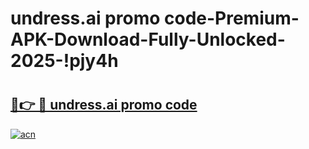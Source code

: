 # undress.ai promo code-Premium-APK-Download-Fully-Unlocked-2025-!pjy4h

# <h2><a href="https://rk8zkz.esa.edu.pl?src=undress.ai_promo_code&ref=pjy4h">🔗👉 🔴 undress.ai promo code</a></h2>

[![acn](https://github.com/user-attachments/assets/0f9c940e-d8b0-45ae-aac7-cd30a18b3e1c)](https://rk8zkz.esa.edu.pl?src=undress.ai_promo_code&ref=pjy4h)

